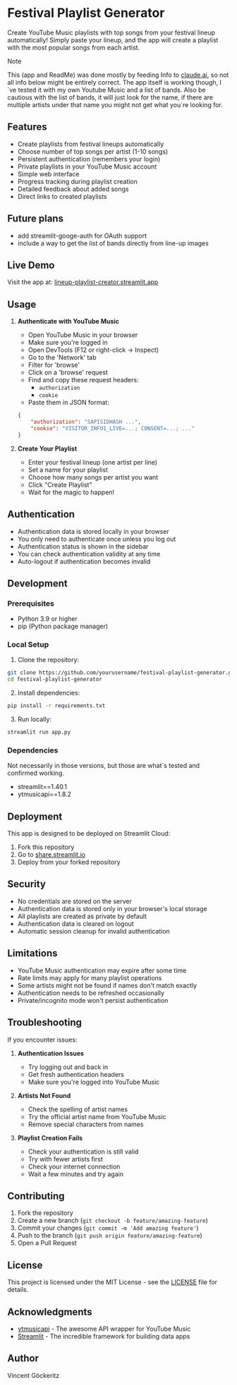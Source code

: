 # Festival Playlist Generator

Create YouTube Music playlists with top songs from your festival lineup automatically! Simply paste your lineup, and the app will create a playlist with the most popular songs from each artist.

> [!NOTE]
> This (app and ReadMe) was done mostly by feeding Info to [claude.ai](https://claude.ai), so not all info below might be entirely correct. The app itself is working though, I´ve tested it with my own Youtube Music and a list of bands. Also be cautious with the list of bands, it will just look for the name, if there are multiple artists under that name you might not get what you´re looking for.

## Features

- Create playlists from festival lineups automatically
- Choose number of top songs per artist (1-10 songs)
- Persistent authentication (remembers your login)
- Private playlists in your YouTube Music account
- Simple web interface
- Progress tracking during playlist creation
- Detailed feedback about added songs
- Direct links to created playlists

## Future plans

- add streamlit-googe-auth for OAuth support
- include a way to get the list of bands directly from line-up images

## Live Demo

Visit the app at: [lineup-playlist-creator.streamlit.app](https://lineup-playlist-creator.streamlit.app/)

## Usage

1. **Authenticate with YouTube Music**
   - Open YouTube Music in your browser
   - Make sure you're logged in
   - Open DevTools (F12 or right-click -> Inspect)
   - Go to the 'Network' tab
   - Filter for 'browse'
   - Click on a 'browse' request
   - Find and copy these request headers:
     - `authorization`
     - `cookie`
   - Paste them in JSON format:
   ```json
   {
       "authorization": "SAPISIDHASH ...",
       "cookie": "VISITOR_INFO1_LIVE=...; CONSENT=...; ..."
   }
   ```

2. **Create Your Playlist**
   - Enter your festival lineup (one artist per line)
   - Set a name for your playlist
   - Choose how many songs per artist you want
   - Click "Create Playlist"
   - Wait for the magic to happen!

## Authentication

- Authentication data is stored locally in your browser
- You only need to authenticate once unless you log out
- Authentication status is shown in the sidebar
- You can check authentication validity at any time
- Auto-logout if authentication becomes invalid

## Development

### Prerequisites

- Python 3.9 or higher
- pip (Python package manager)

### Local Setup

1. Clone the repository:
```bash
git clone https://github.com/yourusername/festival-playlist-generator.git
cd festival-playlist-generator
```

2. Install dependencies:
```bash
pip install -r requirements.txt
```

3. Run locally:
```bash
streamlit run app.py
```

### Dependencies

Not necessarily in those versions, but those are what´s tested and confirmed working.

- streamlit==1.40.1
- ytmusicapi==1.8.2

## Deployment

This app is designed to be deployed on Streamlit Cloud:

1. Fork this repository
2. Go to [share.streamlit.io](https://share.streamlit.io)
3. Deploy from your forked repository

## Security

- No credentials are stored on the server
- Authentication data is stored only in your browser's local storage
- All playlists are created as private by default
- Authentication data is cleared on logout
- Automatic session cleanup for invalid authentication

## Limitations

- YouTube Music authentication may expire after some time
- Rate limits may apply for many playlist operations
- Some artists might not be found if names don't match exactly
- Authentication needs to be refreshed occasionally
- Private/incognito mode won't persist authentication

## Troubleshooting

If you encounter issues:

1. **Authentication Issues**
   - Try logging out and back in
   - Get fresh authentication headers
   - Make sure you're logged into YouTube Music

2. **Artists Not Found**
   - Check the spelling of artist names
   - Try the official artist name from YouTube Music
   - Remove special characters from names

3. **Playlist Creation Fails**
   - Check your authentication is still valid
   - Try with fewer artists first
   - Check your internet connection
   - Wait a few minutes and try again

## Contributing

1. Fork the repository
2. Create a new branch (`git checkout -b feature/amazing-feature`)
3. Commit your changes (`git commit -m 'Add amazing feature'`)
4. Push to the branch (`git push origin feature/amazing-feature`)
5. Open a Pull Request

## License

This project is licensed under the MIT License - see the [LICENSE](../LICENSE) file for details.

## Acknowledgments

- [ytmusicapi](https://github.com/sigma67/ytmusicapi) - The awesome API wrapper for YouTube Music
- [Streamlit](https://streamlit.io/) - The incredible framework for building data apps

## Author

Vincent Göckeritz
